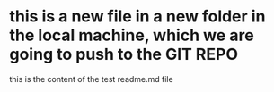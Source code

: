 # this is a new file in a new folder in the local machine, which we are going to push to the GIT REPO

this is the content of the test readme.md file